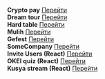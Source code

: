 **Crypto pay** [Перейти](https://vovako.github.io/crypto_pay/)\
**Dream tour** [Перейти](https://vovako.github.io/dreamkam_tour/)\
**Hard table** [Перейти](https://vovako.github.io/hard_table/)\
**Mulih** [Перейти](https://vovako.github.io/mulih/)\
**Gefest** [Перейти](https://vovako.github.io/gefest/)\
**SomeCompany** [Перейти](https://vovako.github.io/some_company/)\
**Invite Users (React)** [Перейти](https://vovako.github.io/invite_users/)\
**OKEI quiz (React)** [Перейти](https://vovako.github.io/okei_quiz/)\
**Kusya stream (React)** [Перейти](https://vovako.github.io/kusya_stream/)